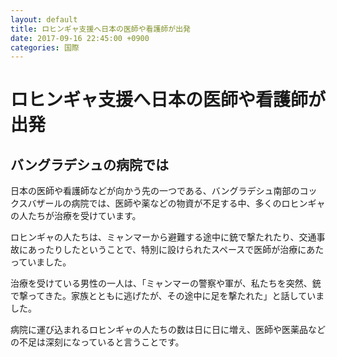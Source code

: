 ```yaml
---
layout: default
title: ロヒンギャ支援へ日本の医師や看護師が出発
date: 2017-09-16 22:45:00 +0900
categories: 国際
---
```


# ロヒンギャ支援へ日本の医師や看護師が出発

## バングラデシュの病院では

日本の医師や看護師などが向かう先の一つである、バングラデシュ南部のコックスバザールの病院では、医師や薬などの物資が不足する中、多くのロヒンギャの人たちが治療を受けています。

ロヒンギャの人たちは、ミャンマーから避難する途中に銃で撃たれたり、交通事故にあったりしたということで、特別に設けられたスペースで医師が治療にあたっていました。

治療を受けている男性の一人は、「ミャンマーの警察や軍が、私たちを突然、銃で撃ってきた。家族とともに逃げたが、その途中に足を撃たれた」と話していました。

病院に運び込まれるロヒンギャの人たちの数は日に日に増え、医師や医薬品などの不足は深刻になっていると言うことです。
